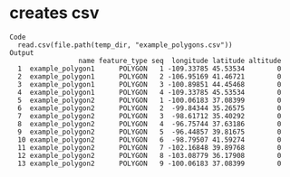 # creates csv

    Code
      read.csv(file.path(temp_dir, "example_polygons.csv"))
    Output
                     name feature_type seq  longitude latitude altitude
      1  example_polygon1      POLYGON   1 -109.33785 45.53534        0
      2  example_polygon1      POLYGON   2 -106.95169 41.46721        0
      3  example_polygon1      POLYGON   3 -100.89851 44.45468        0
      4  example_polygon1      POLYGON   4 -109.33785 45.53534        0
      5  example_polygon2      POLYGON   1 -100.06183 37.08399        0
      6  example_polygon2      POLYGON   2  -99.84344 35.26575        0
      7  example_polygon2      POLYGON   3  -98.61712 35.40292        0
      8  example_polygon2      POLYGON   4  -96.75744 37.63186        0
      9  example_polygon2      POLYGON   5  -96.44857 39.81675        0
      10 example_polygon2      POLYGON   6  -98.79507 41.59274        0
      11 example_polygon2      POLYGON   7 -102.16848 39.89768        0
      12 example_polygon2      POLYGON   8 -103.08779 36.17908        0
      13 example_polygon2      POLYGON   9 -100.06183 37.08399        0

